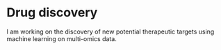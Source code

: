 # Drug discovery
I am working on the discovery of new potential therapeutic targets using machine learning on multi-omics data.
